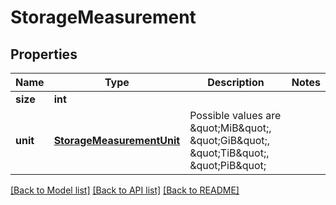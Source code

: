 # StorageMeasurement

## Properties
Name | Type | Description | Notes
------------ | ------------- | ------------- | -------------
**size** | **int** |  | 
**unit** | [**StorageMeasurementUnit**](StorageMeasurementUnit.md) | Possible values are \&quot;MiB\&quot;, \&quot;GiB\&quot;, \&quot;TiB\&quot;, \&quot;PiB\&quot; | 

[[Back to Model list]](../README.md#documentation-for-models) [[Back to API list]](../README.md#documentation-for-api-endpoints) [[Back to README]](../README.md)


